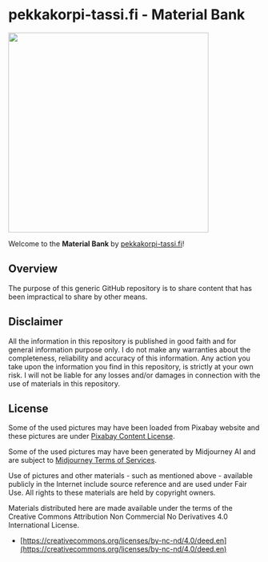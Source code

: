 # pekkakorpi-tassi.fi - Material Bank

<div class="row">
  <div class="column">
    <img src="https://pekkakorpi-tassi.fi/img/logo_v1.8.png"  width=400>
  </div>
</div>

Welcome to the **Material Bank** by [pekkakorpi-tassi.fi](https://pekkakorpi-tassi.fi)!

## Overview

The purpose of this generic GitHub repository is to share content that has been impractical to share by other means.

## Disclaimer

All the information in this repository is published in good faith and for general information purpose only. I do not make any warranties about the completeness, reliability and accuracy of this information. Any action you take upon the information you find in this repository, is strictly at your own risk. I will not be liable for any losses and/or damages in connection with the use of materials in this repository.

## License

Some of the used pictures may have been loaded from Pixabay website and these pictures are under [Pixabay Content License](https://pixabay.com/service/license-summary).

Some of the used pictures may have been generated by Midjourney AI and are subject to [Midjourney Terms of Services](https://docs.midjourney.com/docs/terms-of-service).

Use of pictures and other materials - such as mentioned above - available publicly in the Internet include source reference and are used under Fair Use. All rights to these materials are held by copyright owners.

Materials distributed here are made available under the terms of the Creative Commons Attribution Non Commercial No Derivatives 4.0 International License.

- [https://creativecommons.org/licenses/by-nc-nd/4.0/deed.en](https://creativecommons.org/licenses/by-nc-nd/4.0/deed.en)
